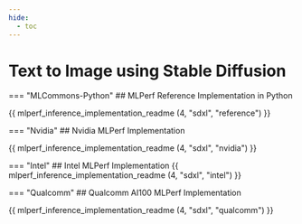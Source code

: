 ```yaml
---
hide:
  - toc
---
```


# Text to Image using Stable Diffusion


=== "MLCommons-Python"
    ## MLPerf Reference Implementation in Python
    
{{ mlperf_inference_implementation_readme (4, "sdxl", "reference") }}

=== "Nvidia"
    ## Nvidia MLPerf Implementation
    
{{ mlperf_inference_implementation_readme (4, "sdxl", "nvidia") }}

=== "Intel"
    ## Intel MLPerf Implementation
{{ mlperf_inference_implementation_readme (4, "sdxl", "intel") }}


=== "Qualcomm"
    ## Qualcomm AI100 MLPerf Implementation

{{ mlperf_inference_implementation_readme (4, "sdxl", "qualcomm") }}

